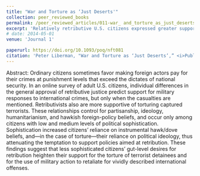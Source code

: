 ```yaml
---
title: "War and Torture as ‘Just Deserts'"
collection: peer_reviewed_books
permalink: /peer_reviewed_articles/011-war_ and_torture_as_just_deserts
excerpt: 'Relatively retributive U.S. citizens expressed greater support for military responses to international acts of aggression, but only when the casualties are mentioned, as well as greater support for torturing captured terrorists.'
# date: 2014-05-01
venue: 'Journal 1'

paperurl: https://doi.org/10.1093/poq/nft081 
citation: 'Peter Liberman, "War and Torture as ‘Just Deserts’,” <i>Public Opinion Quarterly</i>, Vol. 78, No. 1 (Spring 2014): 47–70.'
---
```


Abstract: Ordinary citizens sometimes favor making foreign actors pay for their crimes at punishment levels that exceed the dictates of national security. In an online survey of adult U.S. citizens, individual differences in the general approval of retributive justice predict support for military responses to international crimes, but only when the casualties are mentioned. Retributivists also are more supportive of torturing captured terrorists. These relationships control for partisanship, ideology, humanitarianism, and hawkish foreign-policy beliefs, and occur only among citizens with low and medium levels of political sophistication. Sophistication increased citizens’ reliance on instrumental hawk/dove beliefs, and—in the case of torture—their reliance on political ideology, thus attenuating the temptation to support policies aimed at retribution. These findings suggest that less sophisticated citizens’ gut-level desires for retribution heighten their support for the torture of terrorist detainees and for the use of military action to retaliate for vividly described international offenses.

<!-- [Download paper here](http://academicpages.github.io/files/paper1.pdf) -->

<!-- Recommended citation: Your Name, You. (2009). "Paper Title Number 1." <i>Journal 1</i>. 1(1). -->
